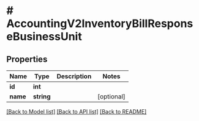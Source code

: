 # # AccountingV2InventoryBillResponseBusinessUnit

## Properties

Name | Type | Description | Notes
------------ | ------------- | ------------- | -------------
**id** | **int** |  |
**name** | **string** |  | [optional]

[[Back to Model list]](../../README.md#models) [[Back to API list]](../../README.md#endpoints) [[Back to README]](../../README.md)
